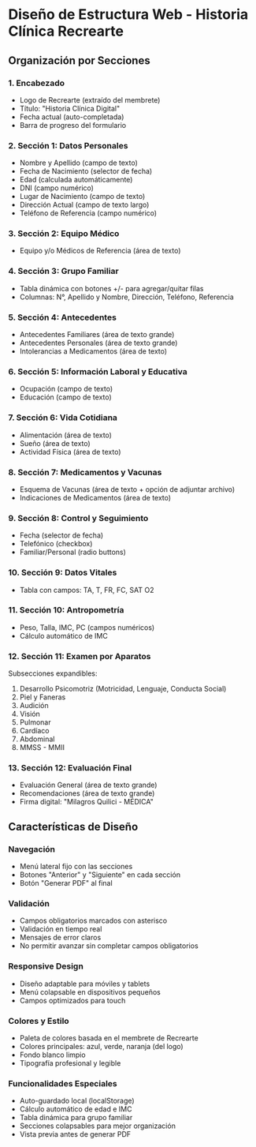 # Diseño de Estructura Web - Historia Clínica Recrearte

## Organización por Secciones

### 1. Encabezado
- Logo de Recrearte (extraído del membrete)
- Título: "Historia Clínica Digital"
- Fecha actual (auto-completada)
- Barra de progreso del formulario

### 2. Sección 1: Datos Personales
- Nombre y Apellido (campo de texto)
- Fecha de Nacimiento (selector de fecha)
- Edad (calculada automáticamente)
- DNI (campo numérico)
- Lugar de Nacimiento (campo de texto)
- Dirección Actual (campo de texto largo)
- Teléfono de Referencia (campo numérico)

### 3. Sección 2: Equipo Médico
- Equipo y/o Médicos de Referencia (área de texto)

### 4. Sección 3: Grupo Familiar
- Tabla dinámica con botones +/- para agregar/quitar filas
- Columnas: N°, Apellido y Nombre, Dirección, Teléfono, Referencia

### 5. Sección 4: Antecedentes
- Antecedentes Familiares (área de texto grande)
- Antecedentes Personales (área de texto grande)
- Intolerancias a Medicamentos (área de texto)

### 6. Sección 5: Información Laboral y Educativa
- Ocupación (campo de texto)
- Educación (campo de texto)

### 7. Sección 6: Vida Cotidiana
- Alimentación (área de texto)
- Sueño (área de texto)
- Actividad Física (área de texto)

### 8. Sección 7: Medicamentos y Vacunas
- Esquema de Vacunas (área de texto + opción de adjuntar archivo)
- Indicaciones de Medicamentos (área de texto)

### 9. Sección 8: Control y Seguimiento
- Fecha (selector de fecha)
- Telefónico (checkbox)
- Familiar/Personal (radio buttons)

### 10. Sección 9: Datos Vitales
- Tabla con campos: TA, T, FR, FC, SAT O2

### 11. Sección 10: Antropometría
- Peso, Talla, IMC, PC (campos numéricos)
- Cálculo automático de IMC

### 12. Sección 11: Examen por Aparatos
Subsecciones expandibles:
1. Desarrollo Psicomotriz (Motricidad, Lenguaje, Conducta Social)
2. Piel y Faneras
3. Audición
4. Visión
5. Pulmonar
6. Cardíaco
7. Abdominal
8. MMSS - MMII

### 13. Sección 12: Evaluación Final
- Evaluación General (área de texto grande)
- Recomendaciones (área de texto grande)
- Firma digital: "Milagros Quilici - MÉDICA"

## Características de Diseño

### Navegación
- Menú lateral fijo con las secciones
- Botones "Anterior" y "Siguiente" en cada sección
- Botón "Generar PDF" al final

### Validación
- Campos obligatorios marcados con asterisco
- Validación en tiempo real
- Mensajes de error claros
- No permitir avanzar sin completar campos obligatorios

### Responsive Design
- Diseño adaptable para móviles y tablets
- Menú colapsable en dispositivos pequeños
- Campos optimizados para touch

### Colores y Estilo
- Paleta de colores basada en el membrete de Recrearte
- Colores principales: azul, verde, naranja (del logo)
- Fondo blanco limpio
- Tipografía profesional y legible

### Funcionalidades Especiales
- Auto-guardado local (localStorage)
- Cálculo automático de edad e IMC
- Tabla dinámica para grupo familiar
- Secciones colapsables para mejor organización
- Vista previa antes de generar PDF

